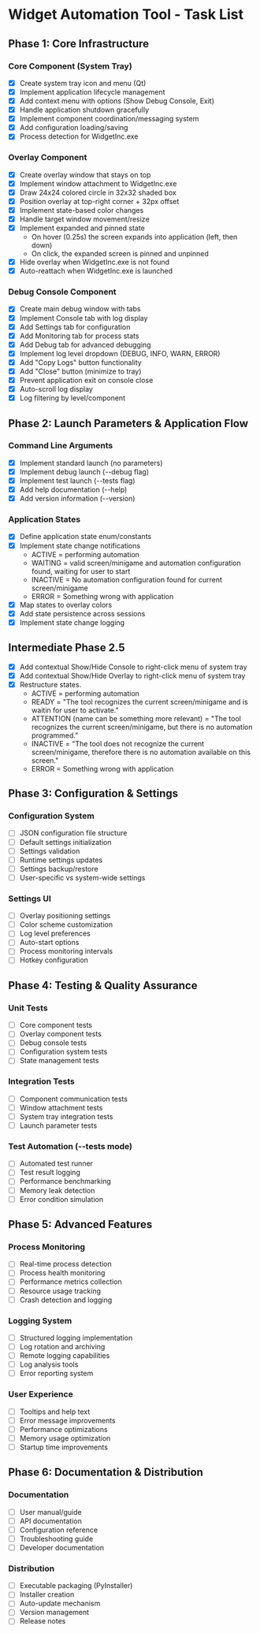 # Widget Automation Tool - Task List

## Phase 1: Core Infrastructure

### Core Component (System Tray)

- [x] Create system tray icon and menu (Qt)
- [x] Implement application lifecycle management
- [x] Add context menu with options (Show Debug Console, Exit)
- [x] Handle application shutdown gracefully
- [x] Implement component coordination/messaging system
- [x] Add configuration loading/saving
- [x] Process detection for WidgetInc.exe

### Overlay Component

- [x] Create overlay window that stays on top
- [x] Implement window attachment to WidgetInc.exe
- [x] Draw 24x24 colored circle in 32x32 shaded box
- [x] Position overlay at top-right corner + 32px offset
- [x] Implement state-based color changes
- [x] Handle target window movement/resize
- [x] Implement expanded and pinned state
  - On hover (0.25s) the screen expands into application (left, then down)
  - On click, the expanded screen is pinned and unpinned
- [x] Hide overlay when WidgetInc.exe is not found
- [x] Auto-reattach when WidgetInc.exe is launched

### Debug Console Component

- [x] Create main debug window with tabs
- [x] Implement Console tab with log display
- [x] Add Settings tab for configuration
- [x] Add Monitoring tab for process stats
- [x] Add Debug tab for advanced debugging
- [x] Implement log level dropdown (DEBUG, INFO, WARN, ERROR)
- [x] Add "Copy Logs" button functionality
- [x] Add "Close" button (minimize to tray)
- [x] Prevent application exit on console close
- [x] Auto-scroll log display
- [x] Log filtering by level/component

## Phase 2: Launch Parameters & Application Flow

### Command Line Arguments

- [x] Implement standard launch (no parameters)
- [x] Implement debug launch (--debug flag)
- [x] Implement test launch (--tests flag)
- [x] Add help documentation (--help)
- [x] Add version information (--version)

### Application States

- [x] Define application state enum/constants
- [x] Implement state change notifications
  - ACTIVE = performing automation
  - WAITING = valid screen/minigame and automation configuration found, waiting for user to start
  - INACTIVE = No automation configuration found for current screen/minigame
  - ERROR = Something wrong with application
- [x] Map states to overlay colors
- [x] Add state persistence across sessions
- [x] Implement state change logging

## Intermediate Phase 2.5

- [x] Add contextual Show/Hide Console to right-click menu of system tray
- [x] Add contextual Show/Hide Overlay to right-click menu of system tray
- [x] Restructure states.
  - ACTIVE = performing automation
  - READY = "The tool recognizes the current screen/minigame and is waitin for user to activate."
  - ATTENTION (name can be something more relevant) = "The tool recognizes the current screen/minigame, but there is no automation programmed."
  - INACTIVE = "The tool does not recognize the current screen/minigame, therefore there is no automation available on this screen."
  - ERROR = Something wrong with application

## Phase 3: Configuration & Settings

### Configuration System

- [ ] JSON configuration file structure
- [ ] Default settings initialization
- [ ] Settings validation
- [ ] Runtime settings updates
- [ ] Settings backup/restore
- [ ] User-specific vs system-wide settings

### Settings UI

- [ ] Overlay positioning settings
- [ ] Color scheme customization
- [ ] Log level preferences
- [ ] Auto-start options
- [ ] Process monitoring intervals
- [ ] Hotkey configuration

## Phase 4: Testing & Quality Assurance

### Unit Tests

- [ ] Core component tests
- [ ] Overlay component tests
- [ ] Debug console tests
- [ ] Configuration system tests
- [ ] State management tests

### Integration Tests

- [ ] Component communication tests
- [ ] Window attachment tests
- [ ] System tray integration tests
- [ ] Launch parameter tests

### Test Automation (--tests mode)

- [ ] Automated test runner
- [ ] Test result logging
- [ ] Performance benchmarking
- [ ] Memory leak detection
- [ ] Error condition simulation

## Phase 5: Advanced Features

### Process Monitoring

- [ ] Real-time process detection
- [ ] Process health monitoring
- [ ] Performance metrics collection
- [ ] Resource usage tracking
- [ ] Crash detection and logging

### Logging System

- [ ] Structured logging implementation
- [ ] Log rotation and archiving
- [ ] Remote logging capabilities
- [ ] Log analysis tools
- [ ] Error reporting system

### User Experience

- [ ] Tooltips and help text
- [ ] Error message improvements
- [ ] Performance optimizations
- [ ] Memory usage optimization
- [ ] Startup time improvements

## Phase 6: Documentation & Distribution

### Documentation

- [ ] User manual/guide
- [ ] API documentation
- [ ] Configuration reference
- [ ] Troubleshooting guide
- [ ] Developer documentation

### Distribution

- [ ] Executable packaging (PyInstaller)
- [ ] Installer creation
- [ ] Auto-update mechanism
- [ ] Version management
- [ ] Release notes
